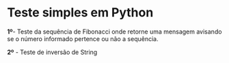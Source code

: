 # Teste simples em Python

**1º**- Teste da sequência de Fibonacci onde retorne uma mensagem avisando se o número informado pertence ou não a sequência.

**2º** - Teste de inversão de String
